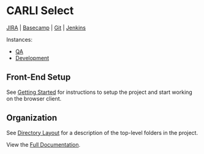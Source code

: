 # CARLI Select #

[JIRA] | [Basecamp] | [Git] | [Jenkins]

Instances:
* [QA]
* [Development]

## Front-End Setup ##
See [Getting Started] for instructions to setup the project and start working on the browser client.

## Organization ##
See [Directory Layout] for a description of the top-level folders in the project.

View the [Full Documentation].

[JIRA]: https://jira.pixotech.com/browse/CARLI
[Basecamp]: https://pixotech.basecamphq.com/projects/11139052-carli-web-application-phase-iii
[Git]: https://bitbucket.org/pixotech/carli-select
[Jenkins]: https://jenkins.pixotech.com/job/view/CARLI
[Development]: http://carli.dev.pixotech.com
[QA]: http://carli.qa.pixotech.com
[Getting Started]: carli-select/src/develop/docs/getting-started-browser-client.md
[Directory Layout]: carli-select/src/develop/docs/directory-layout.md
[Full Documentation]: carli-select/src/develop/docs/index.md

